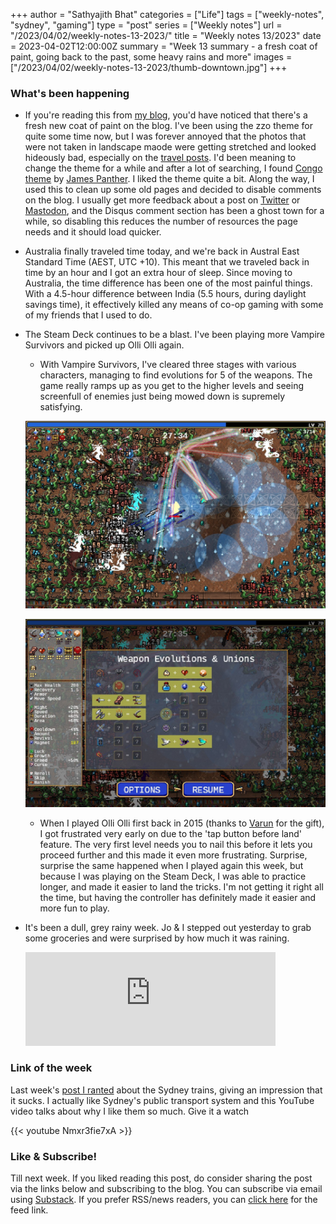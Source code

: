 +++
author = "Sathyajith Bhat"
categories = ["Life"]
tags = ["weekly-notes", "sydney", "gaming"]
type = "post"
series = ["Weekly notes"]
url = "/2023/04/02/weekly-notes-13-2023/"
title = "Weekly notes 13/2023"
date = 2023-04-02T12:00:00Z
summary = "Week 13 summary - a fresh coat of paint, going back to the past, some heavy rains and more"
images = ["/2023/04/02/weekly-notes-13-2023/thumb-downtown.jpg"]
+++

### What's been happening

* If you're reading this from [my blog](https://sathyabh.at), you'd have noticed that there's a fresh new coat of paint on the blog. I've been using the zzo theme for quite some time now, but I was forever annoyed that the photos that were not taken in landscape maode were getting stretched and looked hideously bad, especially on the [travel posts](https://sathyabh.at/categories/travel/). I'd been meaning to change the theme for a while and after a lot of searching, I found [Congo theme](https://jpanther.github.io/congo/) by [James Panther](https://github.com/jpanther). I liked the theme quite a bit. Along the way, I used this to clean up some old pages and decided to disable comments on the blog. I usually get more feedback about a post on [Twitter](https://twitter.com/sathyabhat/) or [Mastodon](https://mastodon.social/@sathyabhat), and the Disqus comment section has been a ghost town for a while, so disabling this reduces the number of resources the page needs and it should load quicker. 
* Australia finally traveled time today, and we're back in Austral East Standard Time (AEST, UTC +10). This meant that we traveled back in time by an hour and I got an extra hour of sleep. Since moving to Australia, the time difference has been one of the most painful things. With a 4.5-hour difference between India (5.5 hours, during daylight savings time), it effectively killed any means of co-op gaming with some of my friends that I used to do.
* The Steam Deck continues to be a blast. I've been playing more Vampire Survivors and picked up Olli Olli again.
    * With Vampire Survivors, I've cleared three stages with various characters, managing to find evolutions for 5 of the weapons. The game really ramps up as you get to the higher levels and seeing screenfull of enemies just being mowed down is supremely satisfying.

    ![Vampire Survivors enemies being cleared](vampire-survivors.jpg "Vampire Survivors enemies being cleared")
    
    ![Vampire Survivors Weapon Evolution](vampire-survivors-weapon-evolution.jpg "Vampire Survivors Weapon Evolution")

    * When I played Olli Olli first back in 2015 (thanks to [Varun](https://twitter.com/blurr_warun) for the gift), I got frustrated very early on due to the 'tap button before land' feature. The very first level needs you to nail this before it lets you proceed further and this made it even more frustrating. Surprise, surprise the same happened when I played again this week, but because I was playing on the Steam Deck, I was able to practice longer, and made it easier to land the tricks. I'm not getting it right all the time, but having the controller has definitely made it easier and more fun to play.
* It's been a dull, grey rainy week. Jo & I stepped out yesterday to grab some groceries and were surprised by how much it was raining. 
    <iframe src="https://mastodon.social/@Sathyabhat/110120660586843775/embed" class="mastodon-embed" style="max-width: 100%; border: 0" width="400" allowfullscreen="allowfullscreen"></iframe><script src="https://mastodon.social/embed.js" async="async"></script>

### Link of the week

Last week's [post I ranted](/2023/03/26/weekly-notes-12-2023/) about the Sydney trains, giving an impression that it sucks. I actually like Sydney's public transport system and this YouTube video talks about why I like them so much. Give it a watch

{{< youtube Nmxr3fie7xA >}}

### Like & Subscribe! 

Till next week. If you liked reading this post, do consider sharing the post via the links below and subscribing to the blog. You can subscribe via email using [Substack](https://sathyabhat.substack.com/). If you prefer RSS/news readers, you can [click here](https://sathyabh.at/index.xml) for the feed link.